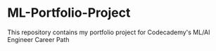 # ML-Portfolio-Project
This repository contains my portfolio project for Codecademy's ML/AI Engineer Career Path
